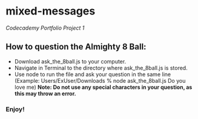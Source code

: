 # mixed-messages
*Codecademy Portfolio Project 1*
## How to question the Almighty 8 Ball:
+ Download ask_the_8ball.js to your computer.
+ Navigate in Terminal to the directory where ask_the_8ball.js is stored.
+ Use node to run the file and ask your question in the same line (Example: Users/ExUser/Downloads % node ask_the_8ball.js Do you love me)
**Note: Do not use any special characters in your question, as this may throw an error.**
### Enjoy!
